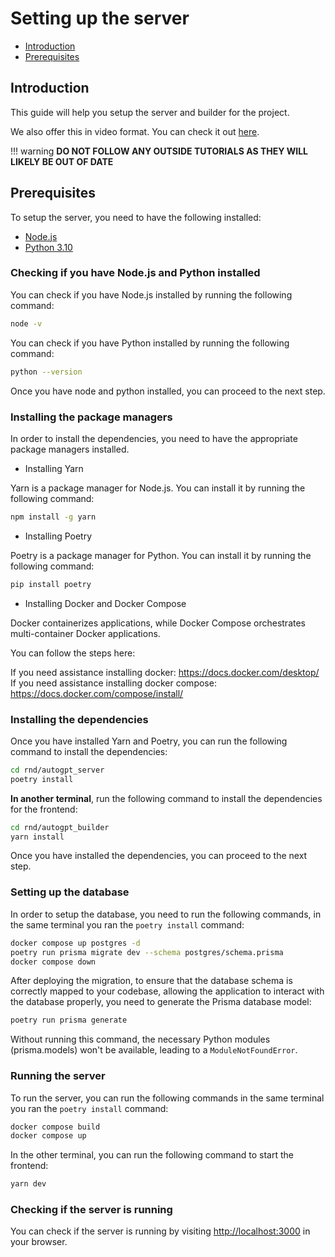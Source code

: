 # Setting up the server

- [Introduction](#introduction)
- [Prerequisites](#prerequisites)

## Introduction

This guide will help you setup the server and builder for the project.

<!-- The video is listed in the root Readme.md of the repo -->

We also offer this in video format. You can check it out [here](https://github.com/Significant-Gravitas/AutoGPT#how-to-get-started).

!!! warning
    **DO NOT FOLLOW ANY OUTSIDE TUTORIALS AS THEY WILL LIKELY BE OUT OF DATE**

## Prerequisites

To setup the server, you need to have the following installed:

- [Node.js](https://nodejs.org/en/)
- [Python 3.10](https://www.python.org/downloads/)

### Checking if you have Node.js and Python installed

You can check if you have Node.js installed by running the following command:

```bash
node -v
```

You can check if you have Python installed by running the following command:

```bash
python --version
```

Once you have node and python installed, you can proceed to the next step.

### Installing the package managers

In order to install the dependencies, you need to have the appropriate package managers installed.

- Installing Yarn

Yarn is a package manager for Node.js. You can install it by running the following command:

```bash
npm install -g yarn
```

- Installing Poetry

Poetry is a package manager for Python. You can install it by running the following command:

```bash
pip install poetry
```
- Installing Docker and Docker Compose

Docker containerizes applications, while Docker Compose orchestrates multi-container Docker applications.

You can follow the steps here:

If you need assistance installing docker:
https://docs.docker.com/desktop/
If you need assistance installing docker compose: 
https://docs.docker.com/compose/install/

### Installing the dependencies

Once you have installed Yarn and Poetry, you can run the following command to install the dependencies:

```bash
cd rnd/autogpt_server
poetry install
```

**In another terminal**, run the following command to install the dependencies for the frontend:

```bash
cd rnd/autogpt_builder
yarn install
```

Once you have installed the dependencies, you can proceed to the next step.

### Setting up the database

In order to setup the database, you need to run the following commands, in the same terminal you ran the `poetry install` command:

   ```sh
   docker compose up postgres -d
   poetry run prisma migrate dev --schema postgres/schema.prisma
   docker compose down
   ```
After deploying the migration, to ensure that the database schema is correctly mapped to your codebase, allowing the application to interact with the database properly, you need to generate the Prisma database model:

```bash
poetry run prisma generate
```

Without running this command, the necessary Python modules (prisma.models) won't be available, leading to a `ModuleNotFoundError`.

### Running the server

To run the server, you can run the following commands in the same terminal you ran the `poetry install` command:

```bash
docker compose build
docker compose up
```

In the other terminal, you can run the following command to start the frontend:

```bash
yarn dev
```

### Checking if the server is running

You can check if the server is running by visiting [http://localhost:3000](http://localhost:3000) in your browser.
